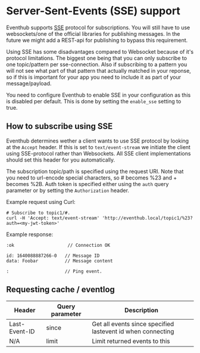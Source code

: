 # Server-Sent-Events (SSE) support
Eventhub supports [SSE](https://developer.mozilla.org/en-US/docs/Web/API/Server-sent_events/Using_server-sent_events) protocol for subscriptions. You will still have to use websockets/one of the official libraries for publishing messages.
In the future we might add a REST-api for publishing to bypass this requirement.

Using SSE has some disadvantages compared to Websocket because of it's protocol limitations. The biggest one being that you can only subscribe to one topic/pattern per sse-connection. Also if subscribing to a pattern you will not see what part of that pattern that actually matched in your reponse, so if this is important for your app you need to include it as part of your message/payload.

You need to configure Eventhub to enable SSE in your configuration as this is disabled per default. This is done by setting the ```enable_sse``` setting to true.

## How to subscribe using SSE
Eventhub determines wether a client wants to use SSE protocol by looking at the ```Accept``` header. If this is set to ```text/event-stream``` we initiate the client using SSE-protocol rather than Websockets. All SSE client implementations should set this header for you automatically.

The subscription topic/path is specified using the request URI. Note that you need to url-encode special characters, so # becomes %23 and + becomes %2B.
Auth token is specified either using the ```auth``` query parameter or by setting the ```Authorization``` header.

Example request using Curl:
```
# Subscribe to topic1/#.
curl -H 'Accept: text/event-stream' 'http://eventhub.local/topic1/%23?auth=<my-jwt-token>'
```

Example response:
```
:ok                    // Connection OK

id: 1640088887266-0   // Message ID
data: Foobar          // Message content

:                     // Ping event.
```

## Requesting cache / eventlog
| Header        | Query parameter | Description                                                         |
|---------------|-----------------|---------------------------------------------------------------------|
| Last-Event-ID | since           | Get all events since specified lastevent id when connecting         |
| N/A           | limit           | Limit returned events to this                                       |
